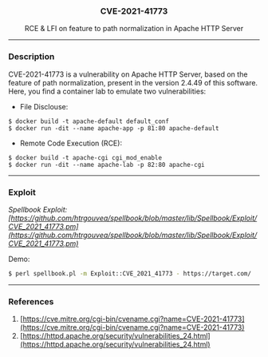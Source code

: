 <p align="center">
  <h3 align="center">CVE-2021-41773</h3>
  <p align="center">RCE & LFI on feature to path normalization in Apache HTTP Server</p>
</p>

---

### Description

CVE-2021-41773 is a vulnerability on Apache HTTP Server, based on the feature of path normalization, present in the version 2.4.49 of this software. Here, you find a container lab to emulate two vulnerabilities:

- File Disclouse:

```
$ docker build -t apache-default default_conf
$ docker run -dit --name apache-app -p 81:80 apache-default
```

- Remote Code Execution (RCE):

```
$ docker build -t apache-cgi cgi_mod_enable
$ docker run -dit --name apache-lab -p 82:80 apache-cgi
```

---

### Exploit

*Spellbook Exploit: [https://github.com/htrgouvea/spellbook/blob/master/lib/Spellbook/Exploit/CVE_2021_41773.pm](https://github.com/htrgouvea/spellbook/blob/master/lib/Spellbook/Exploit/CVE_2021_41773.pm)*

Demo:

```bash
$ perl spellbook.pl -m Exploit::CVE_2021_41773 - https://target.com/
```

---

### References

1. [https://cve.mitre.org/cgi-bin/cvename.cgi?name=CVE-2021-41773](https://cve.mitre.org/cgi-bin/cvename.cgi?name=CVE-2021-41773)
2. [https://httpd.apache.org/security/vulnerabilities_24.html](https://httpd.apache.org/security/vulnerabilities_24.html)